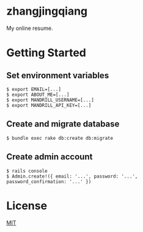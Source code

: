 zhangjingqiang
==============

My online resume.

# Getting Started

## Set environment variables

```
$ export EMAIL=[...]
$ export ABOUT_ME=[...]
$ export MANDRILL_USERNAME=[...]
$ export MANDRILL_API_KEY=[...]
```

## Create and migrate database

```
$ bundle exec rake db:create db:migrate
```

## Create admin account

```
$ rails console
$ Admin.create!({ email: '...', password: '...', password_confirmation: '...' })
```

# License

[MIT](http://opensource.org/licenses/MIT)
